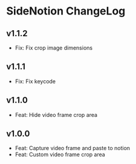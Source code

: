 # SideNotion ChangeLog

## v1.1.2

- Fix: Fix crop image dimensions

## v1.1.1

- Fix: Fix keycode

## v1.1.0

- Feat: Hide video frame crop area

## v1.0.0

- Feat: Capture video frame and paste to notion
- Feat: Custom video frame crop area
